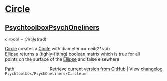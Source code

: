 # [Circle](Circle)
## [Psychtoolbox](Psychtoolbox)[PsychOneliners](PsychOneliners)

cirbool = [Circle](Circle)(rad)  
  
[Circle](Circle) creates a [Circle](Circle) with diameter == ceil(2\*rad)  
[Ellipse](Ellipse) returns a (tighly-fitting) boolean matrix which is true for all  
points on the surface of the [Ellipse](Ellipse) and false elsewhere  




<div class="code_header" style="text-align:right;">
  <span style="float:left;">Path&nbsp;&nbsp;</span> <span class="counter">Retrieve <a href=
  "https://raw.github.com/Psychtoolbox-3/Psychtoolbox-3/beta/Psychtoolbox/PsychOneliners/Circle.m">current version from GitHub</a> | View <a href=
  "https://github.com/Psychtoolbox-3/Psychtoolbox-3/commits/beta/Psychtoolbox/PsychOneliners/Circle.m">changelog</a></span>
</div>
<div class="code">
  <code>Psychtoolbox/PsychOneliners/Circle.m</code>
</div>

